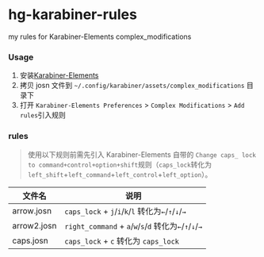 # hg-karabiner-rules
my rules for Karabiner-Elements complex_modifications

### Usage
1. 安装[Karabiner-Elements](https://pqrs.org/osx/karabiner/index.html)
2. 拷贝 josn 文件到 `~/.config/karabiner/assets/complex_modifications` 目录下
3. 打开 `Karabiner-Elements Preferences` > `Complex Modifications` > `Add rules`引入规则

### rules
> 使用以下规则前需先引入 Karabiner-Elements 自带的 `Change caps_ lock to command+control+option+shift`规则（`caps_lock`转化为`left_shift`+`left_command`+`left_control`+`left_option`）。

文件名 | 说明
-- | --
arrow.josn | `caps_lock` + `j`/`i`/`k`/`l` 转化为`←`/`↑`/`↓`/`→`
arrow2.josn | `right_command` + `a`/`w`/`s`/`d` 转化为`←`/`↑`/`↓`/`→`
caps.josn | `caps_lock` + `c` 转化为 `caps_lock`
